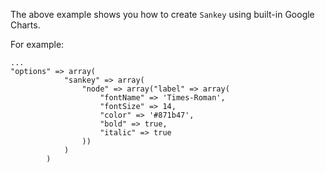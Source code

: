 The above example shows you how to create `Sankey` using built-in Google Charts.

For example:

    ...
    "options" => array(
                "sankey" => array(
                    "node" => array("label" => array(
                        "fontName" => 'Times-Roman',
                        "fontSize" => 14,
                        "color" => '#871b47',
                        "bold" => true,
                        "italic" => true
                    ))
                )
            )
